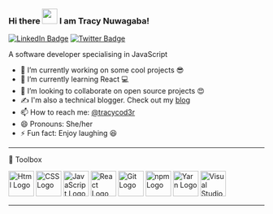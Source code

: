 ### Hi there <img src="https://raw.githubusercontent.com/MartinHeinz/MartinHeinz/master/wave.gif" width="30px"> I am Tracy Nuwagaba!

[![LinkedIn Badge](https://img.shields.io/badge/LinkedIn-Profile-informational?style=flat&logo=linkedin&logoColor=white&color=0D76A8)](https://www.linkedin.com/in/tracy-nuwagaba/)
[![Twitter Badge](https://img.shields.io/badge/Twitter-Profile-informational?style=flat&logo=twitter&logoColor=white&color=1CA2F1)](https://twitter.com/tracycod3r)

A software developer specialising in JavaScript
  
- 🔭 I’m currently working on some cool projects 😎
- 🌱 I’m currently learning React 💻
- 👯 I’m looking to collaborate on open source projects 😍
- ✍️ I'm also a technical blogger. Check out my [blog](https://tracy.hashnode.dev/)
- 📫 How to reach me: [@tracycod3r](https://twitter.com/tracycod3r)
- 😄 Pronouns: She/her
- ⚡ Fun fact: Enjoy laughing 😆

---

🧰 Toolbox

<img src ="https://worldvectorlogo.com/logo/html5" alt="Html Logo" width="50" height="50"/>
<img src="https://cdn.worldvectorlogo.com/logos/css3.svg" alt="CSS Logo" width="50" height="50"/>
<img src="https://cdn.worldvectorlogo.com/logos/javascript.svg" alt="JavaScript Logo" width="50" height="50"/>
<img src="https://cdn.worldvectorlogo.com/logos/react-2.svg" alt="React Logo" width="50" height="50"/>
<img src="https://worldvectorlogo.com/logo/git" alt="Git Logo" width="50" height="50"/>
<img src="https://worldvectorlogo.com/logo/npm" alt="npm Logo" width="50" height="50"/>
<img src="https://worldvectorlogo.com/logo/yarn" alt="Yarn Logo" width="50" height="50"/>
<img src="https://worldvectorlogo.com/logo/visual-studio-code-1" alt="Visual Studio Logo" width="50" height="50"/>

---

<!--
**tracycod3r/tracycod3r** is a ✨ _special_ ✨ repository because its `README.md` (this file) appears on your GitHub profile.

<A software developer specialising in JavaScript>
  
---

---

🧰 Toolbox

<img src ="https://worldvectorlogo.com/logo/html5" alt="Html Logo" width="50" height="50"/>

---


Here are some ideas to get you started:

- 🔭 I’m currently working on ...
- 🌱 I’m currently learning ...
- 👯 I’m looking to collaborate on ...
- 🤔 I’m looking for help with ...
- 💬 Ask me about ...
- 📫 How to reach me: ...
- 😄 Pronouns: ...
- ⚡ Fun fact: ...
-->
